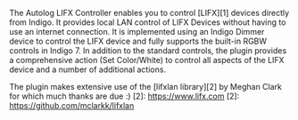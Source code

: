 The Autolog LIFX Controller enables you to control [LIFX][1] devices directly from Indigo. It provides local LAN control of LIFX Devices without having to use an internet connection. It is implemented using an Indigo Dimmer device to control the LIFX device and fully supports the built-in RGBW controls in Indigo 7. In addition to the standard controls, the plugin provides a comprehensive action (Set Color/White) to control all aspects of the LIFX device and a number of additional actions.

The plugin makes extensive use of the [lifxlan library][2] by Meghan Clark for which much thanks are due :)
[2]: https://www.lifx.com
[2]: https://github.com/mclarkk/lifxlan
